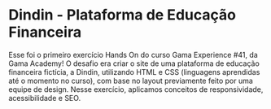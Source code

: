 # Dindin - Plataforma de Educação Financeira

Esse foi o primeiro exercício Hands On do curso Gama Experience #41, da Gama Academy! O desafio era criar o site de uma plataforma de educação financeira fictícia, a Dindin, utilizando HTML e CSS (linguagens aprendidas até o momento no curso), com base no layout previamente feito por uma equipe de design. Nesse exercício, aplicamos conceitos de responsividade, acessibilidade e SEO.

